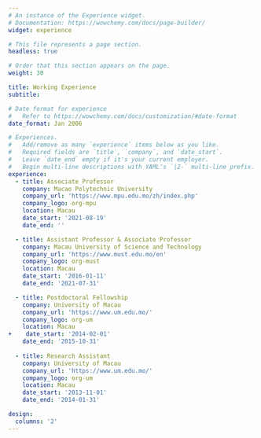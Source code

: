 ```yaml
---
# An instance of the Experience widget.
# Documentation: https://wowchemy.com/docs/page-builder/
widget: experience

# This file represents a page section.
headless: true

# Order that this section appears on the page.
weight: 30

title: Working Experience
subtitle:

# Date format for experience
#   Refer to https://wowchemy.com/docs/customization/#date-format
date_format: Jan 2006

# Experiences.
#   Add/remove as many `experience` items below as you like.
#   Required fields are `title`, `company`, and `date_start`.
#   Leave `date_end` empty if it's your current employer.
#   Begin multi-line descriptions with YAML's `|2-` multi-line prefix.
experience:
  - title: Associate Professor
    company: Macao Polytechnic University
    company_url: 'https://www.mpu.edu.mo/zh/index.php'
    company_logo: org-mpu
    location: Macau
    date_start: '2021-08-19'
    date_end: ''

  - title: Assistant Professor & Associate Professor
    company: Macau University of Science and Technology
    company_url: 'https://www.must.edu.mo/en'
    company_logo: org-must
    location: Macau
    date_start: '2016-01-11'
    date_end: '2021-07-31'

  - title: Postdoctoral Fellowship
    company: University of Macau
    company_url: 'https://www.um.edu.mo/'
    company_logo: org-um
    location: Macau
+    date_start: '2014-02-01'
    date_end: '2015-10-31'
    
  - title: Research Assistant
    company: University of Macau
    company_url: 'https://www.um.edu.mo/'
    company_logo: org-um
    location: Macau
    date_start: '2013-11-01'
    date_end: '2014-01-31'

design:
  columns: '2'
---
```


